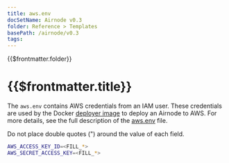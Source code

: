 ```yaml
---
title: aws.env
docSetName: Airnode v0.3
folder: Reference > Templates
basePath: /airnode/v0.3
tags:
---
```


<TitleSpan>{{$frontmatter.folder}}</TitleSpan>

# {{$frontmatter.title}}

<VersionWarning/>

The `aws.env` contains AWS credentials from an IAM user. These credentials are
used by the Docker
[deployer image](../../grp-providers/docker/deployer-image.md) to deploy an
Airnode to AWS. For more details, see the full description of the
[aws.env](../deployment-files/aws-env.md) file.

Do not place double quotes (") around the value of each field.

```sh
AWS_ACCESS_KEY_ID=<FILL_*>
AWS_SECRET_ACCESS_KEY=<FILL_*>
```
